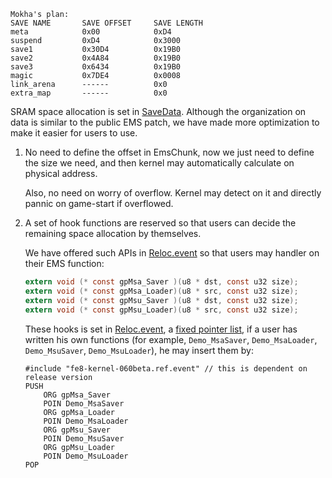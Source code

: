 ```
Mokha's plan:
SAVE NAME       SAVE OFFSET     SAVE LENGTH
meta            0x00            0xD4
suspend         0xD4            0x3000
save1           0x30D4          0x19B0
save2           0x4A84          0x19B0
save3           0x6434          0x19B0
magic           0x7DE4          0x0008
link_arena      ------          0x0
extra_map       ------          0x0
```

SRAM space allocation is set in [SaveData](../Wizardry/Common/SaveData/data.event). Although the organization on data is similar to the public EMS patch, we have made more optimization to make it easier for users to use.

1. No need to define the offset in EmsChunk, now we just need to define the size we need, and then kernel may automatically calculate on physical address.

    Also, no need on worry of overflow. Kernel may detect on it and directly pannic on game-start if overflowed.

2. A set of hook functions are reserved so that users can decide the remaining space allocation by themselves.

    We have offered such APIs in [Reloc.event](../Data/Reloc.event) so that users may handler on their EMS function:

    ```c
    extern void (* const gpMsa_Saver )(u8 * dst, const u32 size);
    extern void (* const gpMsa_Loader)(u8 * src, const u32 size);
    extern void (* const gpMsu_Saver )(u8 * dst, const u32 size);
    extern void (* const gpMsu_Loader)(u8 * src, const u32 size);
    ```

    These hooks is set in [Reloc.event](../Data/Reloc.event), a [fixed pointer list](./Memory.md#L22), if a user has written his own functions (for example, `Demo_MsaSaver`, `Demo_MsaLoader`, `Demo_MsuSaver`, `Demo_MsuLoader`), he may insert them by:

    ```
    #include "fe8-kernel-060beta.ref.event" // this is dependent on release version
    PUSH
        ORG gpMsa_Saver
        POIN Demo_MsaSaver
        ORG gpMsa_Loader
        POIN Demo_MsaLoader
        ORG gpMsu_Saver
        POIN Demo_MsuSaver
        ORG gpMsu_Loader
        POIN Demo_MsuLoader
    POP
    ```
